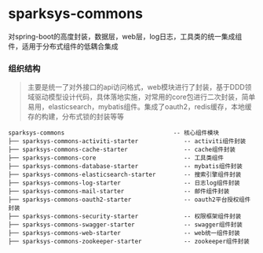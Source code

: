 # sparksys-commons
对spring-boot的高度封装，数据层，web层，log日志，工具类的统一集成组件，适用于分布式组件的低耦合集成

### 组织结构
> 主要是统一了对外接口的api访问格式，web模块进行了封装，基于DDD领域驱动模型设计代码，具体落地实施，对常用的core包进行二次封装，简单易用，elasticsearch，mybatis组件。集成了oauth2，redis缓存，本地缓存的构建，分布式锁的封装等等

```text
sparksys-commons                               -- 核心组件模块
├── sparksys-commons-activiti-starter             -- activiti组件封装
├── sparksys-commons-cache-starter                -- cache组件封装
├── sparksys-commons-core                         -- 工具类组件
├── sparksys-commons-database-starter             -- mybatis组件封装
├── sparksys-commons-elasticsearch-starter        -- 搜索引擎组件封装
├── sparksys-commons-log-starter                  -- 日志log组件封装
├── sparksys-commons-mail-starter                 -- 邮件组件封装
├── sparksys-commons-oauth2-starter               -- oauth2平台授权组件封装
├── sparksys-commons-security-starter             -- 权限框架组件封装
├── sparksys-commons-swagger-starter              -- swagger组件封装
├── sparksys-commons-web-starter                  -- web统一组件封装
├── sparksys-commons-zookeeper-starter            -- zookeeper组件封装
```